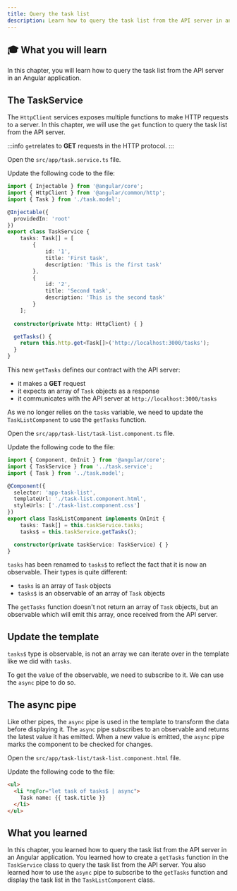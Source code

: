 ```yaml
---
title: Query the task list
description: Learn how to query the task list from the API server in an Angular application.
---
```


## 	🎓 What you will learn

In this chapter, you will learn how to query the task list from the API server in an Angular application.

## The TaskService

The `HttpClient` services exposes multiple functions to make HTTP requests to a server. In this chapter, we will use the `get` function to query the task list from the API server.

:::info
`get`relates to **GET** requests in the HTTP protocol.
:::

Open the `src/app/task.service.ts` file.

Update the following code to the file:

```typescript del={"Remove the task variable": 15-19}
import { Injectable } from '@angular/core';
import { HttpClient } from '@angular/common/http';
import { Task } from './task.model';

@Injectable({
  providedIn: 'root'
})
export class TaskService {
    tasks: Task[] = [
        {
            id: '1',
            title: 'First task',
            description: 'This is the first task'
        },
        {
            id: '2',
            title: 'Second task',
            description: 'This is the second task'
        }
    ];
    
  constructor(private http: HttpClient) { }

  getTasks() {
    return this.http.get<Task[]>('http://localhost:3000/tasks');
  }
}
```

This new `getTasks` defines our contract with the API server:

- it makes a **GET** request
- it expects an array of `Task` objects as a response
- it communicates with the API server at `http://localhost:3000/tasks`

As we no longer relies on the `tasks` variable, we need to update the `TaskListComponent` to use the `getTasks` function.

Open the `src/app/task-list/task-list.component.ts` file.

Update the following code to the file:

```typescript ins={"Update the tasks variable": 9-10}
import { Component, OnInit } from '@angular/core';
import { TaskService } from '../task.service';
import { Task } from '../task.model';

@Component({
  selector: 'app-task-list',
  templateUrl: './task-list.component.html',
  styleUrls: ['./task-list.component.css']
})
export class TaskListComponent implements OnInit {
    tasks: Task[] = this.taskService.tasks;
    tasks$ = this.taskService.getTasks();

  constructor(private taskService: TaskService) { }
}
```

`tasks` has been renamed to `tasks$` to reflect the fact that it is now an observable.
Their types is quite different:

- `tasks` is an array of `Task` objects
- `tasks$` is an observable of an array of `Task` objects

The `getTasks` function doesn't not return an array of `Task` objects, but an observable which will emit this array, once received from the API server.

## Update the template

`tasks$` type is observable, is not an array we can iterate over in the template like we did with `tasks`.

To get the value of the observable, we need to subscribe to it. We can use the `async` pipe to do so.

## The async pipe

Like other pipes, the `async` pipe is used in the template to transform the data before displaying it.
The `async` pipe subscribes to an observable and returns the latest value it has emitted. When a new value is emitted, the `async` pipe marks the component to be checked for changes.

Open the `src/app/task-list/task-list.component.html` file.

Update the following code to the file:

```html ins={"Update the template": 1-3}
<ul>
  <li *ngFor="let task of tasks$ | async">
    Task name: {{ task.title }}
  </li>
</ul>
```

## What you learned

In this chapter, you learned how to query the task list from the API server in an Angular application. You learned how to create a `getTasks` function in the `TaskService` class to query the task list from the API server. You also learned how to use the `async` pipe to subscribe to the `getTasks` function and display the task list in the `TaskListComponent` class.




